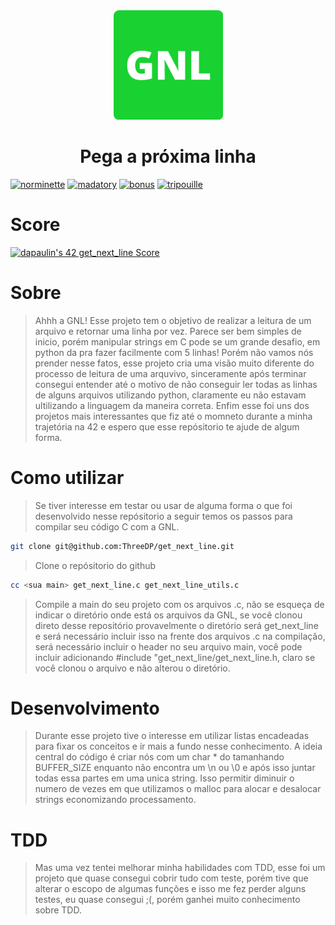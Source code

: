<div align="center" >
  <img src="https://raw.githubusercontent.com/ThreeDP/ThreeDP/main/imgs/GNL.svg" alt="Get Next Line" width="175" height="175">
  <h1>Pega a próxima linha</h1>
</div>

[![norminette](https://github.com/ThreeDP/get_next_line/actions/workflows/norminette.yml/badge.svg)](https://github.com/ThreeDP/get_next_line/actions/workflows/norminette.yml)
[![madatory](https://github.com/ThreeDP/get_next_line/actions/workflows/mandatory.yml/badge.svg)](https://github.com/ThreeDP/get_next_line/actions/workflows/mandatory.yml)
[![bonus](https://github.com/ThreeDP/get_next_line/actions/workflows/bonus.yml/badge.svg)](https://github.com/ThreeDP/get_next_line/actions/workflows/bonus.yml)
[![tripouille](https://github.com/ThreeDP/get_next_line/actions/workflows/tripouille.yml/badge.svg)](https://github.com/ThreeDP/get_next_line/actions/workflows/tripouille.yml)

# Score
[![dapaulin's 42 get_next_line Score](https://badge42.vercel.app/api/v2/cl9hhx9hp00400gmjtv4jf33f/project/2829489)](https://github.com/JaeSeoKim/badge42)

# Sobre
> Ahhh a GNL! Esse projeto tem o objetivo de realizar a leitura de um arquivo e retornar uma linha por vez. Parece ser bem simples de inicio, porém manipular strings em C pode se um grande desafio, em python da pra fazer facilmente com 5 linhas! Porém não vamos nós prender nesse fatos, esse projeto cria uma visão muito diferente do processo de leitura de uma arquvivo, sinceramente após terminar consegui entender até o motivo de não conseguir ler todas as linhas de alguns arquivos utilizando python, claramente eu não estavam ultilizando a linguagem da maneira correta. Enfim esse foi uns dos projetos mais interessantes que fiz até o momneto durante a minha trajetória na 42 e espero que esse repósitorio te ajude de algum forma.

# Como utilizar
> Se tiver interesse em testar ou usar de alguma forma o que foi desenvolvido nesse repósitorio a seguir temos os passos para compilar seu código C com a GNL.

```bash
git clone git@github.com:ThreeDP/get_next_line.git
```

> Clone o repósitorio do github

```bash
cc <sua main> get_next_line.c get_next_line_utils.c
```

> Compile a main do seu projeto com os arquivos .c, não se esqueça de indicar o diretório onde está os arquivos da GNL, se você clonou direto desse repositório provavelmente o diretório será get_next_line e será necessário incluir isso na frente dos arquivos .c na compilação, será necessário incluir o header no seu arquivo main, você pode incluir adicionando #include "get_next_line/get_next_line.h, claro se você clonou o arquivo e não alterou o diretório.

# Desenvolvimento
> Durante esse projeto tive o interesse em utilizar listas encadeadas para fixar os conceitos e ir mais a fundo nesse conhecimento. A ideia central do código é criar nós com um char * do tamanhando BUFFER_SIZE enquanto não encontra um \n ou \0 e após isso juntar todas essa partes em uma unica string. Isso permitir diminuir o numero de vezes em que utilizamos o malloc para alocar e desalocar strings economizando processamento.

# TDD
> Mas uma vez tentei melhorar minha habilidades com TDD, esse foi um projeto que quase consegui cobrir tudo com teste, porém tive que alterar o escopo de algumas funções e isso me fez perder alguns testes, eu quase consegui ;(, porém ganhei muito conhecimento sobre TDD.
